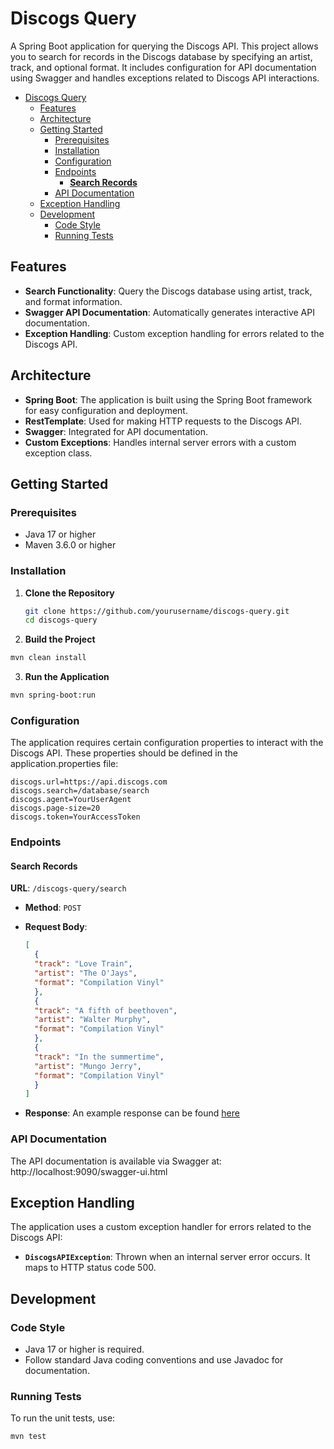 # Discogs Query

A Spring Boot application for querying the Discogs API. This project allows you
to search for records in the Discogs
database by specifying an artist, track, and optional format. It includes
configuration for API documentation using
Swagger and handles exceptions related to Discogs API interactions.

<!-- TOC -->

* [Discogs Query](#discogs-query)
    * [Features](#features)
    * [Architecture](#architecture)
    * [Getting Started](#getting-started)
        * [Prerequisites](#prerequisites)
        * [Installation](#installation)
        * [Configuration](#configuration)
        * [Endpoints](#endpoints)
            * [**Search Records**](#search-records)
        * [API Documentation](#api-documentation)
    * [Exception Handling](#exception-handling)
    * [Development](#development)
        * [Code Style](#code-style)
        * [Running Tests](#running-tests)

<!-- TOC -->

## Features

- **Search Functionality**: Query the Discogs database using artist, track, and
  format information.
- **Swagger API Documentation**: Automatically generates interactive API
  documentation.
- **Exception Handling**: Custom exception handling for errors related to the
  Discogs API.

## Architecture

- **Spring Boot**: The application is built using the Spring Boot framework for
  easy configuration and deployment.
- **RestTemplate**: Used for making HTTP requests to the Discogs API.
- **Swagger**: Integrated for API documentation.
- **Custom Exceptions**: Handles internal server errors with a custom exception
  class.

## Getting Started

### Prerequisites

- Java 17 or higher
- Maven 3.6.0 or higher

### Installation

1. **Clone the Repository**
   ```bash
   git clone https://github.com/yourusername/discogs-query.git
   cd discogs-query
   ```
2. **Build the Project**

```bash
mvn clean install
```

3. **Run the Application**

```bash
mvn spring-boot:run
```

### Configuration

The application requires certain configuration properties to interact with the
Discogs API. These properties should be
defined in the application.properties file:

```properties
discogs.url=https://api.discogs.com
discogs.search=/database/search
discogs.agent=YourUserAgent
discogs.page-size=20
discogs.token=YourAccessToken
```

### Endpoints

#### **Search Records**

**URL**: `/discogs-query/search`

- **Method**: `POST`
- **Request Body**:

  ```json
  [
    {
    "track": "Love Train",
    "artist": "The O'Jays",
    "format": "Compilation Vinyl"
    },
    {
    "track": "A fifth of beethoven",
    "artist": "Walter Murphy",
    "format": "Compilation Vinyl"
    },
    {
    "track": "In the summertime",
    "artist": "Mungo Jerry",
    "format": "Compilation Vinyl"
    }
  ]
  ```
- **Response**: An example response can be
  found [here](readme-resources/example-response.json)

### API Documentation

The API documentation is available via Swagger at:
http://localhost:9090/swagger-ui.html

## Exception Handling

The application uses a custom exception handler for errors related to the
Discogs API:

- **`DiscogsAPIException`**: Thrown when an internal server error occurs. It
  maps to HTTP status code 500.

## Development

### Code Style

- Java 17 or higher is required.
- Follow standard Java coding conventions and use Javadoc for documentation.

### Running Tests

To run the unit tests, use:

```bash
mvn test
```